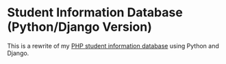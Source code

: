 # Student Information Database (Python/Django Version)

This is a rewrite of my [PHP student information database](https://github.com/nuebel/infoDatabase) using Python and Django.
